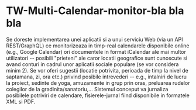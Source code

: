 # TW-Multi-Calendar-monitor-bla bla bla

Se doreste implementarea unei aplicatii si a unui serviciu Web (via un API REST/GraphQL) ce monitorizeaza in timp-real calendarele disponibile online (e.g., Google Calendar) ori documentele in format iCalendar ale mai multor utilizatori -- posibili "prieteni" ale caror locatii geografice sunt cunoscute si avand conturi in cadrul unor aplicatii sociale populare (se vor considera minim 2). Se vor oferi sugestii (locatie potrivita, perioada de timp la nivel de saptamana, zi, ora etc.) privind posibile intrevederi -- e.g., intalniri de lucru la proiect, sedinte de yoga, amuzamente in grup prin oras, preluarea rudelor colegilor de la gradinita/sanatoriu,... Sistemul conceput va jurnaliza posibilele potriviri de calendare, fisierele-jurnal fiind disponibile in formatele XML si PDF.
